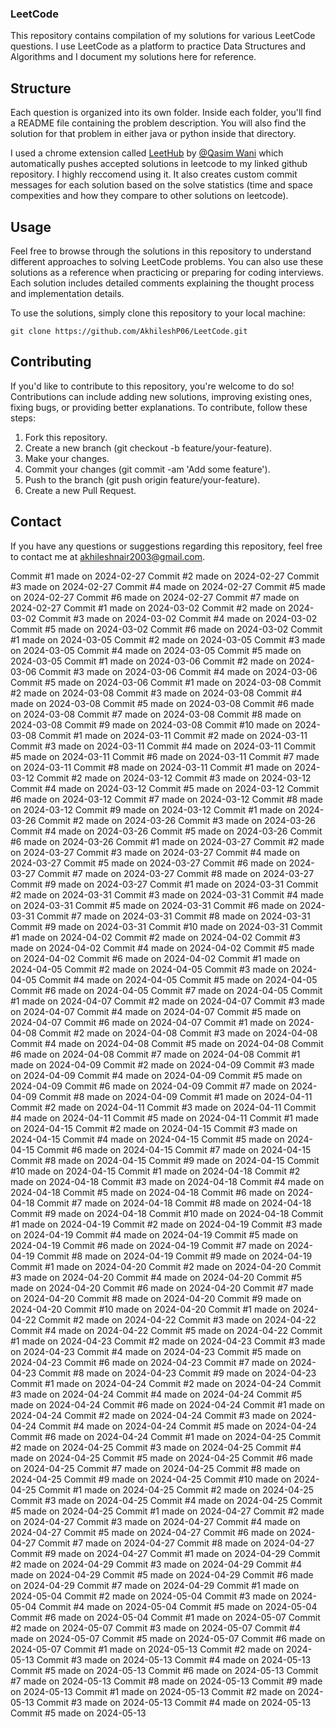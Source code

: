 
### LeetCode

This repository contains compilation of my solutions for various LeetCode questions. I use LeetCode as a platform to practice Data Structures and Algorithms  and I document my solutions here for reference.


## Structure
Each question is organized into its own folder. Inside each folder, you'll find a README file containing the problem description. You will also find the solution for that problem in either java or python inside that directory.

I used a chrome extension called [LeetHub](https://chromewebstore.google.com/detail/leethub/aciombdipochlnkbpcbgdpjffcfdbggi) by  [@Qasim Wani](https://github.com/QasimWani) which automatically pushes accepted solutions in leetcode to my linked github repository. I highly reccomend using it. It also creates custom commit messages for each solution based on the solve statistics (time and space compexities and how they compare to other solutions on leetcode).
## Usage

Feel free to browse through the solutions in this repository to understand different approaches to solving LeetCode problems. You can also use these solutions as a reference when practicing or preparing for coding interviews. Each solution includes detailed comments explaining the thought process and implementation details.

To use the solutions, simply clone this repository to your local machine:

```git clone https://github.com/AkhileshP06/LeetCode.git```

## Contributing

If you'd like to contribute to this repository, you're welcome to do so! Contributions can include adding new solutions, improving existing ones, fixing bugs, or providing better explanations. To contribute, follow these steps:

1. Fork this repository.
2. Create a new branch (git checkout -b feature/your-feature).
3. Make your changes.
4. Commit your changes (git commit -am 'Add some feature').
5. Push to the branch (git push origin feature/your-feature).
6. Create a new Pull Request.

## Contact
If you have any questions or suggestions regarding this repository, feel free to contact me at akhileshnair2003@gmail.com.

Commit #1 made on 2024-02-27
Commit #2 made on 2024-02-27
Commit #3 made on 2024-02-27
Commit #4 made on 2024-02-27
Commit #5 made on 2024-02-27
Commit #6 made on 2024-02-27
Commit #7 made on 2024-02-27
Commit #1 made on 2024-03-02
Commit #2 made on 2024-03-02
Commit #3 made on 2024-03-02
Commit #4 made on 2024-03-02
Commit #5 made on 2024-03-02
Commit #6 made on 2024-03-02
Commit #1 made on 2024-03-05
Commit #2 made on 2024-03-05
Commit #3 made on 2024-03-05
Commit #4 made on 2024-03-05
Commit #5 made on 2024-03-05
Commit #1 made on 2024-03-06
Commit #2 made on 2024-03-06
Commit #3 made on 2024-03-06
Commit #4 made on 2024-03-06
Commit #5 made on 2024-03-06
Commit #1 made on 2024-03-08
Commit #2 made on 2024-03-08
Commit #3 made on 2024-03-08
Commit #4 made on 2024-03-08
Commit #5 made on 2024-03-08
Commit #6 made on 2024-03-08
Commit #7 made on 2024-03-08
Commit #8 made on 2024-03-08
Commit #9 made on 2024-03-08
Commit #10 made on 2024-03-08
Commit #1 made on 2024-03-11
Commit #2 made on 2024-03-11
Commit #3 made on 2024-03-11
Commit #4 made on 2024-03-11
Commit #5 made on 2024-03-11
Commit #6 made on 2024-03-11
Commit #7 made on 2024-03-11
Commit #8 made on 2024-03-11
Commit #1 made on 2024-03-12
Commit #2 made on 2024-03-12
Commit #3 made on 2024-03-12
Commit #4 made on 2024-03-12
Commit #5 made on 2024-03-12
Commit #6 made on 2024-03-12
Commit #7 made on 2024-03-12
Commit #8 made on 2024-03-12
Commit #9 made on 2024-03-12
Commit #1 made on 2024-03-26
Commit #2 made on 2024-03-26
Commit #3 made on 2024-03-26
Commit #4 made on 2024-03-26
Commit #5 made on 2024-03-26
Commit #6 made on 2024-03-26
Commit #1 made on 2024-03-27
Commit #2 made on 2024-03-27
Commit #3 made on 2024-03-27
Commit #4 made on 2024-03-27
Commit #5 made on 2024-03-27
Commit #6 made on 2024-03-27
Commit #7 made on 2024-03-27
Commit #8 made on 2024-03-27
Commit #9 made on 2024-03-27
Commit #1 made on 2024-03-31
Commit #2 made on 2024-03-31
Commit #3 made on 2024-03-31
Commit #4 made on 2024-03-31
Commit #5 made on 2024-03-31
Commit #6 made on 2024-03-31
Commit #7 made on 2024-03-31
Commit #8 made on 2024-03-31
Commit #9 made on 2024-03-31
Commit #10 made on 2024-03-31
Commit #1 made on 2024-04-02
Commit #2 made on 2024-04-02
Commit #3 made on 2024-04-02
Commit #4 made on 2024-04-02
Commit #5 made on 2024-04-02
Commit #6 made on 2024-04-02
Commit #1 made on 2024-04-05
Commit #2 made on 2024-04-05
Commit #3 made on 2024-04-05
Commit #4 made on 2024-04-05
Commit #5 made on 2024-04-05
Commit #6 made on 2024-04-05
Commit #7 made on 2024-04-05
Commit #1 made on 2024-04-07
Commit #2 made on 2024-04-07
Commit #3 made on 2024-04-07
Commit #4 made on 2024-04-07
Commit #5 made on 2024-04-07
Commit #6 made on 2024-04-07
Commit #1 made on 2024-04-08
Commit #2 made on 2024-04-08
Commit #3 made on 2024-04-08
Commit #4 made on 2024-04-08
Commit #5 made on 2024-04-08
Commit #6 made on 2024-04-08
Commit #7 made on 2024-04-08
Commit #1 made on 2024-04-09
Commit #2 made on 2024-04-09
Commit #3 made on 2024-04-09
Commit #4 made on 2024-04-09
Commit #5 made on 2024-04-09
Commit #6 made on 2024-04-09
Commit #7 made on 2024-04-09
Commit #8 made on 2024-04-09
Commit #1 made on 2024-04-11
Commit #2 made on 2024-04-11
Commit #3 made on 2024-04-11
Commit #4 made on 2024-04-11
Commit #5 made on 2024-04-11
Commit #1 made on 2024-04-15
Commit #2 made on 2024-04-15
Commit #3 made on 2024-04-15
Commit #4 made on 2024-04-15
Commit #5 made on 2024-04-15
Commit #6 made on 2024-04-15
Commit #7 made on 2024-04-15
Commit #8 made on 2024-04-15
Commit #9 made on 2024-04-15
Commit #10 made on 2024-04-15
Commit #1 made on 2024-04-18
Commit #2 made on 2024-04-18
Commit #3 made on 2024-04-18
Commit #4 made on 2024-04-18
Commit #5 made on 2024-04-18
Commit #6 made on 2024-04-18
Commit #7 made on 2024-04-18
Commit #8 made on 2024-04-18
Commit #9 made on 2024-04-18
Commit #10 made on 2024-04-18
Commit #1 made on 2024-04-19
Commit #2 made on 2024-04-19
Commit #3 made on 2024-04-19
Commit #4 made on 2024-04-19
Commit #5 made on 2024-04-19
Commit #6 made on 2024-04-19
Commit #7 made on 2024-04-19
Commit #8 made on 2024-04-19
Commit #9 made on 2024-04-19
Commit #1 made on 2024-04-20
Commit #2 made on 2024-04-20
Commit #3 made on 2024-04-20
Commit #4 made on 2024-04-20
Commit #5 made on 2024-04-20
Commit #6 made on 2024-04-20
Commit #7 made on 2024-04-20
Commit #8 made on 2024-04-20
Commit #9 made on 2024-04-20
Commit #10 made on 2024-04-20
Commit #1 made on 2024-04-22
Commit #2 made on 2024-04-22
Commit #3 made on 2024-04-22
Commit #4 made on 2024-04-22
Commit #5 made on 2024-04-22
Commit #1 made on 2024-04-23
Commit #2 made on 2024-04-23
Commit #3 made on 2024-04-23
Commit #4 made on 2024-04-23
Commit #5 made on 2024-04-23
Commit #6 made on 2024-04-23
Commit #7 made on 2024-04-23
Commit #8 made on 2024-04-23
Commit #9 made on 2024-04-23
Commit #1 made on 2024-04-24
Commit #2 made on 2024-04-24
Commit #3 made on 2024-04-24
Commit #4 made on 2024-04-24
Commit #5 made on 2024-04-24
Commit #6 made on 2024-04-24
Commit #1 made on 2024-04-24
Commit #2 made on 2024-04-24
Commit #3 made on 2024-04-24
Commit #4 made on 2024-04-24
Commit #5 made on 2024-04-24
Commit #6 made on 2024-04-24
Commit #1 made on 2024-04-25
Commit #2 made on 2024-04-25
Commit #3 made on 2024-04-25
Commit #4 made on 2024-04-25
Commit #5 made on 2024-04-25
Commit #6 made on 2024-04-25
Commit #7 made on 2024-04-25
Commit #8 made on 2024-04-25
Commit #9 made on 2024-04-25
Commit #10 made on 2024-04-25
Commit #1 made on 2024-04-25
Commit #2 made on 2024-04-25
Commit #3 made on 2024-04-25
Commit #4 made on 2024-04-25
Commit #5 made on 2024-04-25
Commit #1 made on 2024-04-27
Commit #2 made on 2024-04-27
Commit #3 made on 2024-04-27
Commit #4 made on 2024-04-27
Commit #5 made on 2024-04-27
Commit #6 made on 2024-04-27
Commit #7 made on 2024-04-27
Commit #8 made on 2024-04-27
Commit #9 made on 2024-04-27
Commit #1 made on 2024-04-29
Commit #2 made on 2024-04-29
Commit #3 made on 2024-04-29
Commit #4 made on 2024-04-29
Commit #5 made on 2024-04-29
Commit #6 made on 2024-04-29
Commit #7 made on 2024-04-29
Commit #1 made on 2024-05-04
Commit #2 made on 2024-05-04
Commit #3 made on 2024-05-04
Commit #4 made on 2024-05-04
Commit #5 made on 2024-05-04
Commit #6 made on 2024-05-04
Commit #1 made on 2024-05-07
Commit #2 made on 2024-05-07
Commit #3 made on 2024-05-07
Commit #4 made on 2024-05-07
Commit #5 made on 2024-05-07
Commit #6 made on 2024-05-07
Commit #1 made on 2024-05-13
Commit #2 made on 2024-05-13
Commit #3 made on 2024-05-13
Commit #4 made on 2024-05-13
Commit #5 made on 2024-05-13
Commit #6 made on 2024-05-13
Commit #7 made on 2024-05-13
Commit #8 made on 2024-05-13
Commit #9 made on 2024-05-13
Commit #1 made on 2024-05-13
Commit #2 made on 2024-05-13
Commit #3 made on 2024-05-13
Commit #4 made on 2024-05-13
Commit #5 made on 2024-05-13
